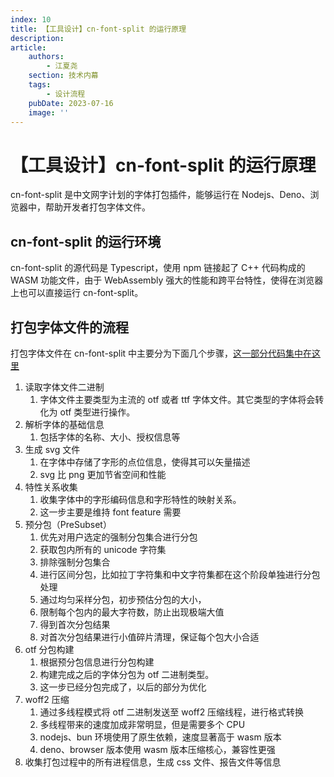 ```yaml
---
index: 10
title: 【工具设计】cn-font-split 的运行原理
description:
article:
    authors:
        - 江夏尧
    section: 技术内幕
    tags:
        - 设计流程
    pubDate: 2023-07-16
    image: ''
---
```


# 【工具设计】cn-font-split 的运行原理

cn-font-split 是中文网字计划的字体打包插件，能够运行在 Nodejs、Deno、浏览器中，帮助开发者打包字体文件。

## cn-font-split 的运行环境

cn-font-split 的源代码是 Typescript，使用 npm 链接起了 C++ 代码构成的 WASM 功能文件，由于 WebAssembly 强大的性能和跨平台特性，使得在浏览器上也可以直接运行 cn-font-split。

## 打包字体文件的流程

打包字体文件在 cn-font-split 中主要分为下面几个步骤，[这一部分代码集中在这里](https://github.com/KonghaYao/cn-font-split/blob/0aba77d4093068c1c1d543745bfae47ecb5fc73d/packages/subsets/src/main.ts#L1)

1. 读取字体文件二进制
    1. 字体文件主要类型为主流的 otf 或者 ttf 字体文件。其它类型的字体将会转化为 otf 类型进行操作。
2. 解析字体的基础信息
    1. 包括字体的名称、大小、授权信息等
3. 生成 svg 文件
    1. 在字体中存储了字形的点位信息，使得其可以矢量描述
    2. svg 比 png 更加节省空间和性能
4. 特性关系收集
    1. 收集字体中的字形编码信息和字形特性的映射关系。
    2. 这一步主要是维持 font feature 需要
5. 预分包（PreSubset）
    1. 优先对用户选定的强制分包集合进行分包
    2. 获取包内所有的 unicode 字符集
    3. 排除强制分包集合
    4. 进行区间分包，比如拉丁字符集和中文字符集都在这个阶段单独进行分包处理
    5. 通过均匀采样分包，初步预估分包的大小，
    6. 限制每个包内的最大字符数，防止出现极端大值
    7. 得到首次分包结果
    8. 对首次分包结果进行小值碎片清理，保证每个包大小合适
6. otf 分包构建
    1. 根据预分包信息进行分包构建
    2. 构建完成之后的字体分包为 otf 二进制类型。
    3. 这一步已经分包完成了，以后的部分为优化
7. woff2 压缩
    1. 通过多线程模式将 otf 二进制发送至 woff2 压缩线程，进行格式转换
    2. 多线程带来的速度加成非常明显，但是需要多个 CPU
    3. nodejs、bun 环境使用了原生依赖，速度显著高于 wasm 版本
    4. deno、browser 版本使用 wasm 版本压缩核心，兼容性更强
8. 收集打包过程中的所有进程信息，生成 css 文件、报告文件等信息
